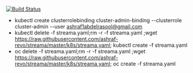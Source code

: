 [![Build Status](https://travis-ci.org/ashraf-revo/asrevo.svg?branch=master)](https://travis-ci.org/ashraf-revo/asrevo)
- kubectl create clusterrolebinding cluster-admin-binding --clusterrole cluster-admin --user ashraf1abdelrasool@gmail.com
- kubectl delete -f streama.yaml;rm -r -f streama.yaml ;wget https://raw.githubusercontent.com/ashraf-revo/streama/master/k8s/streama.yaml; kubectl create -f streama.yaml
- oc delete -f streama.yaml;rm -r -f streama.yaml ;wget https://raw.githubusercontent.com/ashraf-revo/streama/master/k8s/streama.yaml; oc create -f streama.yaml
